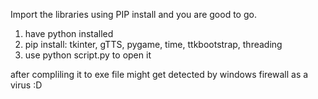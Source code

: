 Import the libraries using PIP install and you are good to go.

1. have python installed
2. pip install: tkinter, gTTS, pygame, time, ttkbootstrap, threading
3. use python script.py to open it

after compliling it to exe file might get detected by windows firewall as a virus :D
